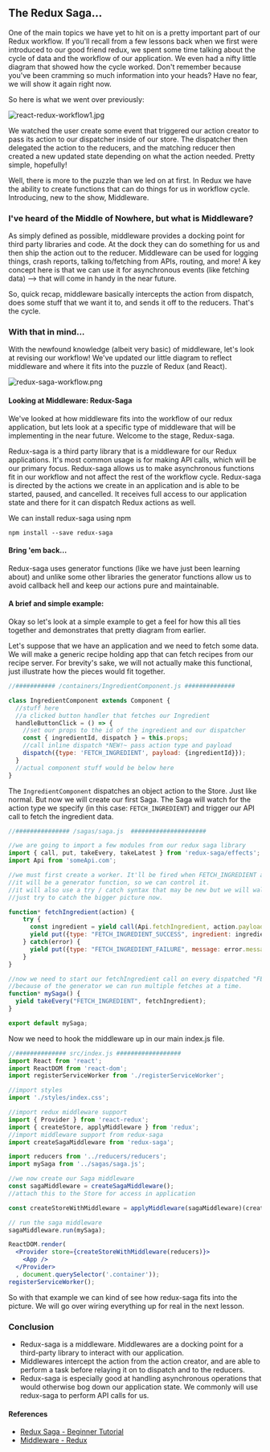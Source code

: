 ## The Redux Saga...
One of the main topics we have yet to hit on is a pretty important part of our Redux workflow. If you'll recall from a few lessons back when we first were introduced to our good friend redux, we spent some time talking about the cycle of data and the workflow of our application. We even had a nifty little diagram that showed how the cycle worked. Don't remember because you've been cramming so much information into your heads? Have no fear, we will show it again right now.

So here is what we went over previously:

![react-redux-workflow1.jpg](https://tiy-learn-content.s3.amazonaws.com/407d42a7-react-redux-workflow1.jpg)

We watched the user create some event that triggered our action creator to pass its action to our dispatcher inside of our store. The dispatcher then delegated the action to the reducers, and the matching reducer then created a new updated state depending on what the action needed. Pretty simple, hopefully!

Well, there is more to the puzzle than we led on at first. In Redux we have the ability to create functions that can do things for us in workflow cycle. Introducing, new to the show, Middleware.

### I've heard of the Middle of Nowhere, but what is Middleware?

As simply defined as possible, middleware provides a docking point for third party libraries and code. At the dock they can do something for us and then ship the action out to the reducer. Middleware can be used for logging things, crash reports, talking to/fetching from APIs, routing, and more! A key concept here is that we can use it for asynchronous events (like fetching data) --> that will come in handy in the near future.

So, quick recap, middleware basically intercepts the action from dispatch, does some stuff that we want it to, and sends it off to the reducers. That's the cycle.


### With that in mind...
With the newfound knowledge (albeit very basic) of middleware, let's look at revising our workflow! We've updated our little diagram to reflect middleware and where it fits into the puzzle of Redux (and React).

![redux-saga-workflow.png](https://tiy-learn-content.s3.amazonaws.com/c2049121-redux-saga-workflow.png)


#### Looking at Middleware: Redux-Saga

We've looked at how middleware fits into the workflow of our redux application, but lets look at a specific type of middleware that will be implementing in the near future. Welcome to the stage, Redux-saga.

Redux-saga is a third party library that is a middleware for our Redux applications. It's most common usage is for making API calls, which will be our primary focus. Redux-saga allows us to make asynchronous functions fit in our workflow and not affect the rest of the workflow cycle. Redux-saga is directed by the actions we create in an application and is able to be started, paused, and cancelled. It receives full access to our application state and there for it can dispatch Redux actions as well.

We can install redux-saga using npm

```
npm install --save redux-saga
```

#### Bring 'em back...
Redux-saga uses generator functions (like we have just been learning about) and unlike some other libraries the generator functions allow us to avoid callback hell and keep our actions pure and maintainable.

#### A brief and simple example:
Okay so let's look at a simple example to get a feel for how this all ties together and demonstrates that pretty diagram from earlier.

Let's suppose that we have an application and we need to fetch some data. We will make a generic recipe holding app that can fetch recipes from our recipe server. For brevity's sake, we will not actually make this functional, just illustrate how the pieces would fit together.

```jsx
//########### /containers/IngredientComponent.js ##############

class IngredientComponent extends Component {
  //stuff here
  //a clicked button handler that fetches our Ingredient
  handleButtonClick = () => {
    //set our props to the id of the ingredient and our dispatcher
    const { ingredientId, dispatch } = this.props;
    //call inline dispatch *NEW!~ pass action type and payload
    dispatch({type: 'FETCH_INGREDIENT', payload: {ingredientId}});
  }
  //actual component stuff would be below here
}

```

The `IngredientComponent` dispatches an object action to the Store. Just like normal. But now we will create our first Saga. The Saga will watch for the action type we specify (in this case: `FETCH_INGREDIENT`) and trigger our API call to fetch the ingredient data.

```jsx
//############### /sagas/saga.js  #####################

//we are going to import a few modules from our redux saga library
import { call, put, takeEvery, takeLatest } from 'redux-saga/effects';
import Api from 'someApi.com';

//we must first create a worker. It'll be fired when FETCH_INGREDIENT action occurs.
//it will be a generator function, so we can control it.
//it will also use a try / catch syntax that may be new but we will walk through later.
//just try to catch the bigger picture now.

function* fetchIngredient(action) {
    try {
      const ingredient = yield call(Api.fetchIngredient, action.payload.ingredientId);
      yield put({type: "FETCH_INGREDIENT_SUCCESS", ingredient: ingredient});
    } catch(error) {
      yield put({type: "FETCH_INGREDIENT_FAILURE", message: error.message});
    }
}

//now we need to start our fetchIngredient call on every dispatched "FETCH_INGREDIENT" action.
//because of the generator we can run multiple fetches at a time.
function* mySaga() {
  yield takeEvery("FETCH_INGREDIENT", fetchIngredient);
}

export default mySaga;

```

Now we need to hook the middleware up in our main index.js file.

```jsx
//############## src/index.js ##################
import React from 'react';
import ReactDOM from 'react-dom';
import registerServiceWorker from './registerServiceWorker';

//import styles
import './styles/index.css';

//import redux middleware support
import { Provider } from 'react-redux';
import { createStore, applyMiddleware } from 'redux';
//import middleware support from redux-saga
import createSagaMiddleware from 'redux-saga';

import reducers from '../reducers/reducers';
import mySaga from '../sagas/saga.js';

//we now create our Saga middleware
const sagaMiddleware = createSagaMiddleware();
//attach this to the Store for access in application

const createStoreWithMiddleware = applyMiddleware(sagaMiddleware)(createStore);

// run the saga middleware
sagaMiddleware.run(mySaga);

ReactDOM.render(
  <Provider store={createStoreWithMiddleware(reducers)}>
    <App />
  </Provider>
  , document.querySelector('.container'));
registerServiceWorker();
```

So with that example we can kind of see how redux-saga fits into the picture. We will go over wiring everything up for real in the next lesson.

### Conclusion
* Redux-saga is a middleware. Middlewares are a docking point for a third-party library to interact with our application.
* Middlewares intercept the action from the action creator, and are able to perform a task before relaying it on to dispatch and to the reducers.
* Redux-saga is especially good at handling asynchronous operations that would otherwise bog down our application state. We commonly will use redux-saga to perform API calls for us.

#### References
* [Redux Saga - Beginner Tutorial](https://github.com/redux-saga/redux-saga/blob/master/docs/introduction/BeginnerTutorial.md)
* [Middleware - Redux](http://redux.js.org/docs/advanced/Middleware.html)
